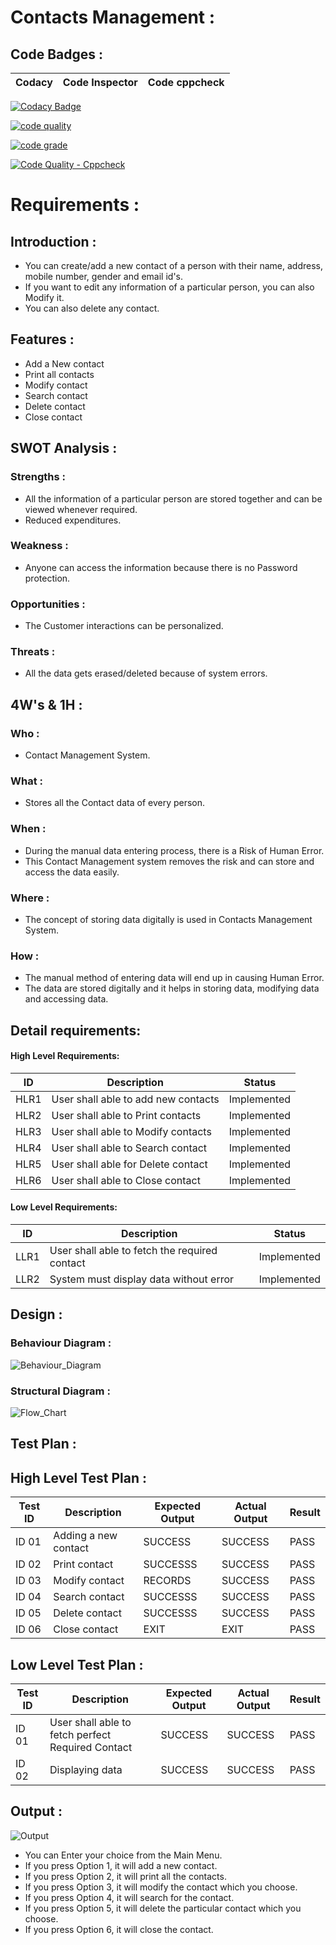 # Contacts Management : 

## Code Badges : 

Codacy | Code Inspector | Code cppcheck | 
-----|-------------|-----------|

[![Codacy Badge](https://api.codacy.com/project/badge/Grade/32bc434957f044ab877bc2b95fc8e22d)](https://app.codacy.com/gh/somasundaram2000/M1_Application_ContactsManagement?utm_source=github.com&utm_medium=referral&utm_content=somasundaram2000/M1_Application_ContactsManagement&utm_campaign=Badge_Grade_Settings)

[![code quality](https://api.codiga.io/project/30073/score/svg)](https://app.codiga.io/project/30073/dashboard)

[![code grade](https://api.codiga.io/project/30053/status/svg)](https://app.codiga.io/project/30053/dashboard)

[![Code Quality - Cppcheck](https://github.com/somasundaram2000/M1_Application_ContactsManagement/actions/workflows/cppcheck.yml/badge.svg)](https://github.com/somasundaram2000/M1_Application_ContactsManagement/actions/workflows/cppcheck.yml)


# Requirements : 
## Introduction :

- You can create/add a new contact of a person with their name, address, mobile number, gender and email id's.
- If you want to edit any information of a particular person, you can also Modify it.
- You can also delete any contact.


## Features :

- Add a New contact
- Print all contacts
- Modify contact
- Search contact
- Delete contact
- Close contact


## SWOT Analysis :
### Strengths :
- All the information of a particular person are stored together and can be viewed whenever required.
- Reduced expenditures.


### Weakness :
- Anyone can access the information because there is no Password protection.


### Opportunities :
- The Customer interactions can be personalized.


### Threats : 
- All the data gets erased/deleted because of system errors.


## 4W's & 1H : 
### Who :
- Contact Management System.


### What :
- Stores all the Contact data of every person.


### When :
- During the manual data entering process, there is a Risk of Human Error.
- This Contact Management system removes the risk and can store and access the data easily.


### Where : 
- The concept of storing data digitally is used in Contacts Management System.


### How : 
- The manual method of entering data will end up in causing Human Error.
- The data are stored digitally and it helps in storing data, modifying data and accessing data.


## Detail requirements:

#### High Level Requirements:
| ID | Description | Status |
|------|------|------|
| HLR1 | User shall able to add new contacts | Implemented
| HLR2 | User shall able to Print contacts | Implemented
| HLR3 | User shall able to Modify contacts |	Implemented
| HLR4 | User shall able to Search contact | Implemented
| HLR5 | User shall able for Delete contact  |	Implemented
| HLR6 | User shall able to Close contact | Implemented

#### Low Level Requirements:

| ID | Description | Status |
|-------|------|------|
| LLR1 | User shall able to fetch the required contact | Implemented 
| LLR2 | System must display data without error | Implemented


## Design : 
### Behaviour Diagram : 
![Behaviour_Diagram](https://user-images.githubusercontent.com/94282752/143374094-112ca791-0a09-4e21-806d-2e7460d4bb50.png)


### Structural Diagram : 
![Flow_Chart](https://user-images.githubusercontent.com/94282752/143374166-21a75fd5-8eb6-40fc-a38b-6ecc8a325212.jpg)


## Test Plan :

## High Level Test Plan :

| Test ID | Description | Expected Output | Actual Output | Result
|--|--|--|--|--|
| ID 01 | Adding a new contact | SUCCESS  | SUCCESS | PASS
| ID 02 | Print contact | SUCCESSS | SUCCESS | PASS 
| ID 03 | Modify contact |  RECORDS  | SUCCESS | PASS
| ID 04 | Search contact | SUCCESSS | SUCCESS | PASS 
| ID 05 | Delete contact | SUCCESSS | SUCCESS | PASS 
| ID 06 | Close contact | EXIT  | EXIT | PASS
 

## Low Level Test Plan :

| Test ID | Description |Expected Output| Actual Output |Result
|--|--|--|--|--|
| ID 01 | User shall able to fetch perfect Required Contact | SUCCESS | SUCCESS | PASS 
| ID 02 | Displaying data | SUCCESS | SUCCESS | PASS


## Output :

![Output](https://user-images.githubusercontent.com/94282752/143387436-7f080cc5-e767-472b-b1d3-df6da7bc50a9.png)

- You can Enter your choice from the Main Menu.
- If you press Option 1, it will add a new contact.
- If you press Option 2, it will print all the contacts.
- If you press Option 3, it will modify the contact which you choose.
- If you press Option 4, it will search for the contact.
- If you press Option 5, it will delete the particular contact which you choose.
- If you press Option 6, it will close the contact.









